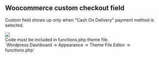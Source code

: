 <h2> Woocommerce custom checkout field </h2>

Custom field shows up only when "Cash On Delivery" payment method is selected.

<img src="https://i.imgur.com/FPE0Bj3.png">
<br>Code must be included in functions.php theme file.
<br>
`Wordpress Dashboard -> Appearance -> Theme File Editor -> functions.php`

